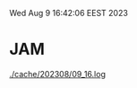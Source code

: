 Wed Aug  9 16:42:06 EEST 2023
# JAM
<a href='./cache/202308/09_16.log'>./cache/202308/09_16.log</a>
